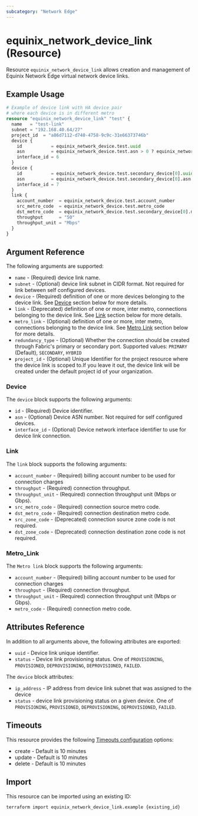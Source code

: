 ```yaml
---
subcategory: "Network Edge"
---
```


# equinix_network_device_link (Resource)

Resource `equinix_network_device_link` allows creation and management of Equinix Network Edge virtual network device links.

## Example Usage

```terraform
# Example of device link with HA device pair
# where each device is in different metro
resource "equinix_network_device_link" "test" {
  name   = "test-link"
  subnet = "192.168.40.64/27"
  project_id  = "a86d7112-d740-4758-9c9c-31e66373746b"
  device {
    id           = equinix_network_device.test.uuid
    asn          = equinix_network_device.test.asn > 0 ? equinix_network_device.test.asn : 22111
    interface_id = 6
  }
  device {
    id           = equinix_network_device.test.secondary_device[0].uuid
    asn          = equinix_network_device.test.secondary_device[0].asn > 0 ? equinix_network_device.test.secondary_device[0].asn : 22333
    interface_id = 7
  }
  link {
    account_number  = equinix_network_device.test.account_number
    src_metro_code  = equinix_network_device.test.metro_code
    dst_metro_code  = equinix_network_device.test.secondary_device[0].metro_code
    throughput      = "50"
    throughput_unit = "Mbps"
  }
}
```

## Argument Reference

The following arguments are supported:

* `name` - (Required) device link name.
* `subnet` - (Optional) device link subnet in CIDR format. Not required for link between self configured devices.
* `device` - (Required) definition of one or more devices belonging to the device link. See [Device](#device) section below for more details.
* `link` - (Deprecated) definition of one or more, inter metro, connections belonging to the device link. See [Link](#link) section below for more details.
* `metro_link` - (Optional) definition of one or more, inter metro, connections belonging to the device link. See [Metro Link](#Metro_Link) section below for more details.
* `redundancy_type` - (Optional) Whether the connection should be created through Fabric's primary or secondary port. Supported values: `PRIMARY` (Default), `SECONDARY`, `HYBRID`
* `project_id` - (Optional) Unique Identifier for the project resource where the device link is scoped to.If you leave it out, the device link will be created under the default project id of your organization.

### Device

The `device` block supports the following arguments:

* `id` - (Required) Device identifier.
* `asn` - (Optional) Device ASN number. Not required for self configured devices.
* `interface_id` - (Optional) Device network interface identifier to use for device link connection.

### Link

The `link` block supports the following arguments:

* `account_number` - (Required) billing account number to be used for connection charges
* `throughput` - (Required) connection throughput.
* `throughput_unit` - (Required) connection throughput unit (Mbps or Gbps).
* `src_metro_code` - (Required) connection source metro code.
* `dst_metro_code` - (Required) connection destination metro code.
* `src_zone_code` - (Deprecated) connection source zone code is not required.
* `dst_zone_code` - (Deprecated) connection destination zone code is not required.

### Metro_Link

The `Metro link` block supports the following arguments:

* `account_number` - (Required) billing account number to be used for connection charges
* `throughput` - (Required) connection throughput.
* `throughput_unit` - (Required) connection throughput unit (Mbps or Gbps).
* `metro_code` - (Required) connection metro code.

## Attributes Reference

In addition to all arguments above, the following attributes are exported:

* `uuid` - Device link unique identifier.
* `status` - Device link provisioning status. One of `PROVISIONING`, `PROVISIONED`, `DEPROVISIONING`, `DEPROVISIONED`, `FAILED`.

The `device` block attributes:

* `ip_address` - IP address from device link subnet that was assigned to the device
* `status` - device link provisioning status on a given device. One of `PROVISIONING`, `PROVISIONED`, `DEPROVISIONING`, `DEPROVISIONED`, `FAILED`.

## Timeouts

This resource provides the following [Timeouts configuration](https://www.terraform.io/language/resources/syntax#operation-timeouts) options:

* create - Default is 10 minutes
* update - Default is 10 minutes
* delete - Default is 10 minutes

## Import

This resource can be imported using an existing ID:

```sh
terraform import equinix_network_device_link.example {existing_id}
```
